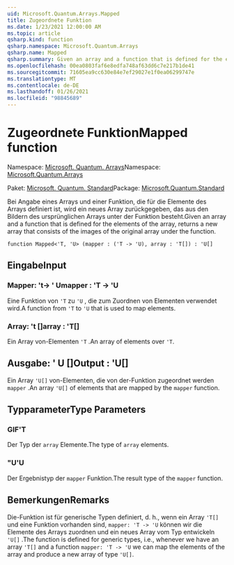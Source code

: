 ```yaml
---
uid: Microsoft.Quantum.Arrays.Mapped
title: Zugeordnete Funktion
ms.date: 1/23/2021 12:00:00 AM
ms.topic: article
qsharp.kind: function
qsharp.namespace: Microsoft.Quantum.Arrays
qsharp.name: Mapped
qsharp.summary: Given an array and a function that is defined for the elements of the array, returns a new array that consists of the images of the original array under the function.
ms.openlocfilehash: 00ea0803faf6e8edfa748af63dd6c7e217b1de41
ms.sourcegitcommit: 71605ea9cc630e84e7ef29027e1f0ea06299747e
ms.translationtype: MT
ms.contentlocale: de-DE
ms.lasthandoff: 01/26/2021
ms.locfileid: "98845689"
---
```

# <a name="mapped-function"></a><span data-ttu-id="47f00-102">Zugeordnete Funktion</span><span class="sxs-lookup"><span data-stu-id="47f00-102">Mapped function</span></span>

<span data-ttu-id="47f00-103">Namespace: [Microsoft. Quantum. Arrays](xref:Microsoft.Quantum.Arrays)</span><span class="sxs-lookup"><span data-stu-id="47f00-103">Namespace: [Microsoft.Quantum.Arrays](xref:Microsoft.Quantum.Arrays)</span></span>

<span data-ttu-id="47f00-104">Paket: [Microsoft. Quantum. Standard](https://nuget.org/packages/Microsoft.Quantum.Standard)</span><span class="sxs-lookup"><span data-stu-id="47f00-104">Package: [Microsoft.Quantum.Standard](https://nuget.org/packages/Microsoft.Quantum.Standard)</span></span>


<span data-ttu-id="47f00-105">Bei Angabe eines Arrays und einer Funktion, die für die Elemente des Arrays definiert ist, wird ein neues Array zurückgegeben, das aus den Bildern des ursprünglichen Arrays unter der Funktion besteht.</span><span class="sxs-lookup"><span data-stu-id="47f00-105">Given an array and a function that is defined for the elements of the array, returns a new array that consists of the images of the original array under the function.</span></span>

```qsharp
function Mapped<'T, 'U> (mapper : ('T -> 'U), array : 'T[]) : 'U[]
```


## <a name="input"></a><span data-ttu-id="47f00-106">Eingabe</span><span class="sxs-lookup"><span data-stu-id="47f00-106">Input</span></span>

### <a name="mapper--t---u"></a><span data-ttu-id="47f00-107">Mapper: 't-> ' U</span><span class="sxs-lookup"><span data-stu-id="47f00-107">mapper : 'T -> 'U</span></span>

<span data-ttu-id="47f00-108">Eine Funktion von `'T` zu `'U` , die zum Zuordnen von Elementen verwendet wird.</span><span class="sxs-lookup"><span data-stu-id="47f00-108">A function from `'T` to `'U` that is used to map elements.</span></span>


### <a name="array--t"></a><span data-ttu-id="47f00-109">Array: 't []</span><span class="sxs-lookup"><span data-stu-id="47f00-109">array : 'T[]</span></span>

<span data-ttu-id="47f00-110">Ein Array von-Elementen `'T` .</span><span class="sxs-lookup"><span data-stu-id="47f00-110">An array of elements over `'T`.</span></span>



## <a name="output--u"></a><span data-ttu-id="47f00-111">Ausgabe: ' U []</span><span class="sxs-lookup"><span data-stu-id="47f00-111">Output : 'U[]</span></span>

<span data-ttu-id="47f00-112">Ein Array `'U[]` von-Elementen, die von der-Funktion zugeordnet werden `mapper` .</span><span class="sxs-lookup"><span data-stu-id="47f00-112">An array `'U[]` of elements that are mapped by the `mapper` function.</span></span>

## <a name="type-parameters"></a><span data-ttu-id="47f00-113">Typparameter</span><span class="sxs-lookup"><span data-stu-id="47f00-113">Type Parameters</span></span>

### <a name="t"></a><span data-ttu-id="47f00-114">GIF</span><span class="sxs-lookup"><span data-stu-id="47f00-114">'T</span></span>

<span data-ttu-id="47f00-115">Der Typ der `array` Elemente.</span><span class="sxs-lookup"><span data-stu-id="47f00-115">The type of `array` elements.</span></span>
### <a name="u"></a><span data-ttu-id="47f00-116">"U</span><span class="sxs-lookup"><span data-stu-id="47f00-116">'U</span></span>

<span data-ttu-id="47f00-117">Der Ergebnistyp der `mapper` Funktion.</span><span class="sxs-lookup"><span data-stu-id="47f00-117">The result type of the `mapper` function.</span></span>

## <a name="remarks"></a><span data-ttu-id="47f00-118">Bemerkungen</span><span class="sxs-lookup"><span data-stu-id="47f00-118">Remarks</span></span>

<span data-ttu-id="47f00-119">Die-Funktion ist für generische Typen definiert, d. h., wenn ein Array `'T[]` und eine Funktion vorhanden sind, `mapper: 'T -> 'U` können wir die Elemente des Arrays zuordnen und ein neues Array vom Typ entwickeln `'U[]` .</span><span class="sxs-lookup"><span data-stu-id="47f00-119">The function is defined for generic types, i.e., whenever we have an array `'T[]` and a function `mapper: 'T -> 'U` we can map the elements of the array and produce a new array of type `'U[]`.</span></span>